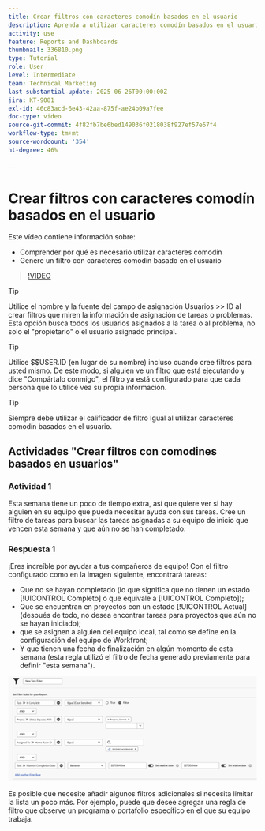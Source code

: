```yaml
---
title: Crear filtros con caracteres comodín basados en el usuario
description: Aprenda a utilizar caracteres comodín basados en el usuario y a crear un filtro basado en el usuario que ha iniciado sesión.
activity: use
feature: Reports and Dashboards
thumbnail: 336810.png
type: Tutorial
role: User
level: Intermediate
team: Technical Marketing
last-substantial-update: 2025-06-26T00:00:00Z
jira: KT-9081
exl-id: 46c83acd-6e43-42aa-875f-ae24b09a7fee
doc-type: video
source-git-commit: 4f82fb7be6bed149036f0218038f927ef57e67f4
workflow-type: tm+mt
source-wordcount: '354'
ht-degree: 46%

---
```


# Crear filtros con caracteres comodín basados en el usuario

Este vídeo contiene información sobre:

* Comprender por qué es necesario utilizar caracteres comodín
* Genere un filtro con caracteres comodín basado en el usuario

>[!VIDEO](https://video.tv.adobe.com/v/3412653/?quality=12&learn=on&captions=spa)

>[!TIP]
>
>Utilice el nombre y la fuente del campo de asignación Usuarios >> ID al crear filtros que miren la información de asignación de tareas o problemas.  Esta opción busca todos los usuarios asignados a la tarea o al problema, no solo el &quot;propietario&quot; o el usuario asignado principal.

>[!TIP]
>
>Utilice $$USER.ID (en lugar de su nombre) incluso cuando cree filtros para usted mismo. De este modo, si alguien ve un filtro que está ejecutando y dice &quot;Compártalo conmigo&quot;, el filtro ya está configurado para que cada persona que lo utilice vea su propia información.

>[!TIP]
>
>Siempre debe utilizar el calificador de filtro Igual al utilizar caracteres comodín basados en el usuario.


## Actividades &quot;Crear filtros con comodines basados en usuarios&quot;

### Actividad 1

Esta semana tiene un poco de tiempo extra, así que quiere ver si hay alguien en su equipo que pueda necesitar ayuda con sus tareas. Cree un filtro de tareas para buscar las tareas asignadas a su equipo de inicio que vencen esta semana y que aún no se han completado.

### Respuesta 1

¡Eres increíble por ayudar a tus compañeros de equipo! Con el filtro configurado como en la imagen siguiente, encontrará tareas:

* Que no se hayan completado (lo que significa que no tienen un estado [!UICONTROL Completo] o que equivale a [!UICONTROL Completo]);
* Que se encuentran en proyectos con un estado [!UICONTROL Actual] (después de todo, no desea encontrar tareas para proyectos que aún no se hayan iniciado);
* que se asignen a alguien del equipo local, tal como se define en la configuración del equipo de Workfront;
* Y que tienen una fecha de finalización en algún momento de esta semana (esta regla utilizó el filtro de fecha generado previamente para definir &quot;esta semana&quot;).

![Una imagen de la pantalla para crear un filtro de tareas con un carácter comodín basado en el usuario](assets/user-wildcard-exercise-answer.png)

Es posible que necesite añadir algunos filtros adicionales si necesita limitar la lista un poco más. Por ejemplo, puede que desee agregar una regla de filtro que observe un programa o portafolio específico en el que su equipo trabaja.
